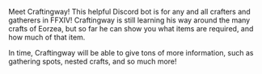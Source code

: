 Meet Craftingway! This helpful Discord bot is for any and all crafters
and gatherers in FFXIV! Craftingway is still learning his way around
the many crafts of Eorzea, but so far he can show you what items are
required, and how much of that item.

In time, Craftingway will be able to give tons of more information, such
as gathering spots, nested crafts, and so much more!

